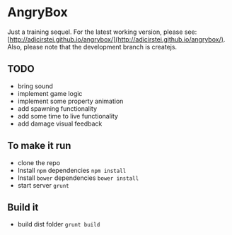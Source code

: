 AngryBox
========

Just a training sequel. For the latest working version, please see: [http://adicirstei.github.io/angrybox/](http://adicirstei.github.io/angrybox/). Also, please note that the development branch is createjs.

TODO
----
* bring sound
* implement game logic
* implement some property animation
* add spawning functionality
* add some time to live functionality
* add damage visual feedback

To make it run
-----------
* clone the repo
* Install `npm` dependencies `npm install`
* Install `bower` dependencies `bower install`
* start server `grunt`

Build it
--------
* build dist folder `grunt build`